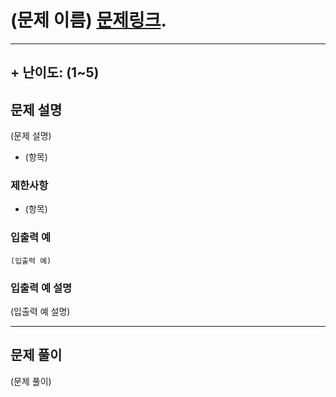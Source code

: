 (문제 이름) [문제링크](https://).
================
***

## + 난이도: (1~5)

## 문제 설명
(문제 설명)
* (항목)

### 제한사항
* (항목)

### 입출력 예
```
(입출력 예)
```

### 입출력 예 설명
(입출력 예 설명)

***

## 문제 풀이
(문제 풀이)
